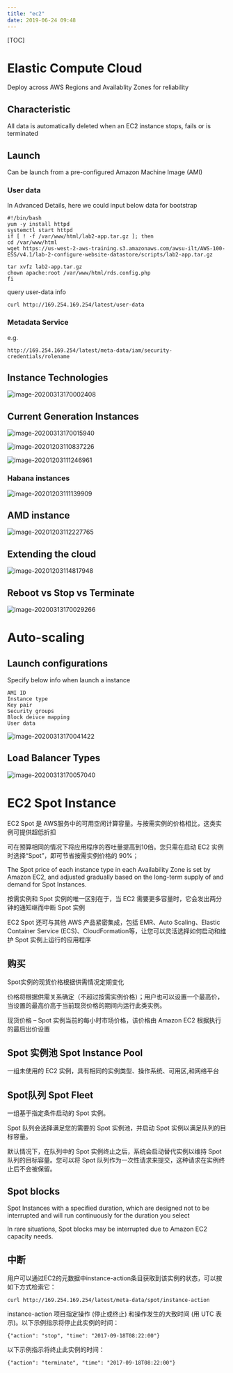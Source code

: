 ```yaml
---
title: "ec2"
date: 2019-06-24 09:48
---
```

[TOC]



# Elastic Compute Cloud

Deploy across AWS Regions and Availablity Zones for reliability



## Characteristic

All data is automatically deleted when an EC2 instance stops, fails or is terminated

## Launch 

Can be launch from a pre-configured Amazon Machine Image (AMI)



### User data

In Advanced Details, here we could input below data for bootstrap

```
#!/bin/bash
yum -y install httpd
systemctl start httpd 
if [ ! -f /var/www/html/lab2-app.tar.gz ]; then 
cd /var/www/html
wget https://us-west-2-aws-training.s3.amazonaws.com/awsu-ilt/AWS-100-ESS/v4.1/lab-2-configure-website-datastore/scripts/lab2-app.tar.gz

tar xvfz lab2-app.tar.gz
chown apache:root /var/www/html/rds.config.php
fi
```



query user-data info

```
curl http://169.254.169.254/latest/user-data
```



### Metadata Service

e.g.

```
http://169.254.169.254/latest/meta-data/iam/security-credentials/rolename
```





## Instance Technologies

![image-20200313170002408](ec2.assets/image-20200313170002408.png)



## Current Generation Instances

![image-20200313170015940](ec2.assets/image-20200313170015940.png)



![image-20201203110837226](ec2.assets/image-20201203110837226.png)



![image-20201203111246961](ec2.assets/image-20201203111246961.png)



### Habana instances

![image-20201203111139909](ec2.assets/image-20201203111139909.png)



## AMD instance 

![image-20201203112227765](ec2.assets/image-20201203112227765.png)





## Extending the cloud

![image-20201203114817948](ec2.assets/image-20201203114817948.png)

## Reboot vs Stop vs Terminate 

![image-20200313170029266](ec2.assets/image-20200313170029266.png)





# Auto-scaling



## Launch configurations

Specify below info when launch a instance

```
AMI ID
Instance type
Key pair
Security groups
Block deivce mapping
User data
```



![image-20200313170041422](ec2.assets/image-20200313170041422.png)



## Load Balancer Types

![image-20200313170057040](ec2.assets/image-20200313170057040.png)







# EC2 Spot Instance

EC2 Spot 是 AWS服务中的可用空闲计算容量。与按需实例的价格相比，这类实例可提供超低折扣

可在预算相同的情况下将应用程序的吞吐量提高到10倍。您只需在启动 EC2 实例时选择“Spot”，即可节省按需实例价格的 90%；



The Spot price of each instance type in each Availability Zone is set by Amazon EC2, and adjusted gradually based on the long-term supply of and demand for Spot Instances. 

按需实例和 Spot 实例的唯一区别在于，当 EC2 需要更多容量时，它会发出两分钟的通知继而中断 Spot 实例

EC2 Spot 还可与其他 AWS 产品紧密集成，包括 EMR、Auto Scaling、Elastic Container Service (ECS)、CloudFormation等，让您可以灵活选择如何启动和维护 Spot 实例上运行的应用程序



## 购买

Spot实例的现货价格根据供需情况定期变化

价格将根据供需关系确定（不超过按需实例价格）；用户也可以设置一个最高价，当设置的最高价高于当前现货价格的期间内运行此类实例。

现货价格 – Spot 实例当前的每小时市场价格，该价格由 Amazon EC2 根据执行的最后出价设置



## Spot 实例池 Spot Instance Pool

一组未使用的 EC2 实例，具有相同的实例类型、操作系统、可用区,和网络平台



## Spot队列  Spot Fleet

一组基于指定条件启动的 Spot 实例。 

Spot 队列会选择满足您的需要的 Spot 实例池，并启动 Spot 实例以满足队列的目标容量。

默认情况下，在队列中的 Spot 实例终止之后，系统会启动替代实例以维持 Spot 队列的目标容量。您可以将 Spot 队列作为一次性请求来提交，这种请求在实例终止后不会被保留。





## Spot blocks

Spot Instances with a specified duration, which are designed not to be interrupted and will run continuously for the duration you select

 In rare situations, Spot blocks may be interrupted due to Amazon EC2 capacity needs. 





## 中断

用户可以通过EC2的元数据中instance-action条目获取到该实例的状态，可以按如下方式检索它：

```
curl http://169.254.169.254/latest/meta-data/spot/instance-action
```

instance-action 项目指定操作 (停止或终止) 和操作发生的大致时间 (用 UTC 表示)。以下示例指示将停止此实例的时间：

```
{"action": "stop", "time": "2017-09-18T08:22:00"}
```

以下示例指示将终止此实例的时间：

```
{"action": "terminate", "time": "2017-09-18T08:22:00"}
```











